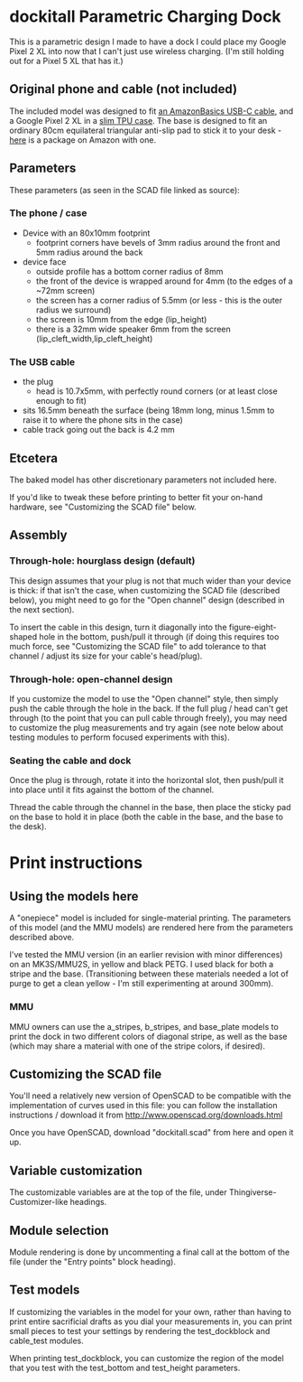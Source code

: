 # dockitall Parametric Charging Dock

This is a parametric design I made to have a dock I could place my Google Pixel 2 XL into now that I can't just use wireless charging. (I'm still holding out for a Pixel 5 XL that has it.)

## Original phone and cable (not included)

The included model was designed to fit [an AmazonBasics USB-C cable](https://www.amazon.com/gp/product/B01GGKZ1VA/), and a Google Pixel 2 XL in a [slim TPU case](https://www.amazon.com/gp/product/B0756884QS/). The base is designed to fit an ordinary 80cm equilateral triangular anti-slip pad to stick it to your desk - [here](https://www.amazon.com/dp/B07CTQST6R) is a package on Amazon with one.

## Parameters

These parameters (as seen in the SCAD file linked as source):

### The phone / case

- Device with an 80x10mm footprint
  - footprint corners have bevels of 3mm radius around the front and 5mm radius around the back
- device face
  - outside profile has a bottom corner radius of 8mm
  - the front of the device is wrapped around for 4mm (to the edges of a ~72mm screen)
  - the screen has a corner radius of 5.5mm (or less - this is the outer radius we surround)
  - the screen is 10mm from the edge (lip_height)
  - there is a 32mm wide speaker 6mm from the screen (lip_cleft_width,lip_cleft_height)

### The USB cable

- the plug
  - head is 10.7x5mm, with perfectly round corners (or at least close enough to fit)
 - sits 16.5mm beneath the surface (being 18mm long, minus 1.5mm to raise it to where the phone sits in the case)
- cable track going out the back is 4.2 mm

## Etcetera

The baked model has other discretionary parameters not included here.

If you'd like to tweak these before printing to better fit your on-hand hardware, see "Customizing the SCAD file" below.

## Assembly

### Through-hole: hourglass design (default)

This design assumes that your plug is not that much wider than your device is thick: if that isn't the case, when customizing the SCAD file (described below), you might need to go for the "Open channel" design (described in the next section).

To insert the cable in this design, turn it diagonally into the figure-eight-shaped hole in the bottom, push/pull it through (if doing this requires too much force, see "Customizing the SCAD file" to add tolerance to that channel / adjust its size for your cable's head/plug).

### Through-hole: open-channel design

If you customize the model to use the "Open channel" style, then simply push the cable through the hole in the back. If the full plug / head can't get through (to the point that you can pull cable through freely), you may need to customize the plug measurements and try again (see note below about testing modules to perform focused experiments with this).

### Seating the cable and dock

Once the plug is through, rotate it into the horizontal slot, then push/pull it into place until it fits against the bottom of the channel.

Thread the cable through the channel in the base, then place the sticky pad on the base to hold it in place (both the cable in the base, and the base to the desk).

# Print instructions

## Using the models here

A "onepiece" model is included for single-material printing. The parameters of this model (and the MMU models) are rendered here from the parameters described above.

I've tested the MMU version (in an earlier revision with minor differences) on an MK3S/MMU2S, in yellow and black PETG. I used black for both a stripe and the base. (Transitioning between these materials needed a lot of purge to get a clean yellow - I'm still experimenting at around 300mm).

### MMU

MMU owners can use the a_stripes, b_stripes, and base_plate models to print the dock in two different colors of diagonal stripe, as well as the base (which may share a material with one of the stripe colors, if desired).

## Customizing the SCAD file

You'll need a relatively new version of OpenSCAD to be compatible with the implementation of curves used in this file: you can follow the installation instructions / download it from http://www.openscad.org/downloads.html

Once you have OpenSCAD, download "dockitall.scad" from here and open it up.

## Variable customization

The customizable variables are at the top of the file, under Thingiverse-Customizer-like headings.

## Module selection

Module rendering is done by uncommenting a final call at the bottom of the file (under the "Entry points" block heading).

## Test models

If customizing the variables in the model for your own, rather than having to print entire sacrificial drafts as you dial your measurements in, you can print small pieces to test your settings by rendering the test_dockblock and cable_test modules.

When printing test_dockblock, you can customize the region of the model that you test with the test_bottom and test_height parameters.
